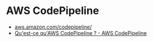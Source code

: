# AWS CodePipeline

- [aws.amazon.com/codepipeline/](https://aws.amazon.com/fr/codepipeline/)
- [Qu'est-ce qu'AWS CodePipeline ? - AWS CodePipeline](https://docs.aws.amazon.com/fr_fr/codepipeline/latest/userguide/welcome.html)